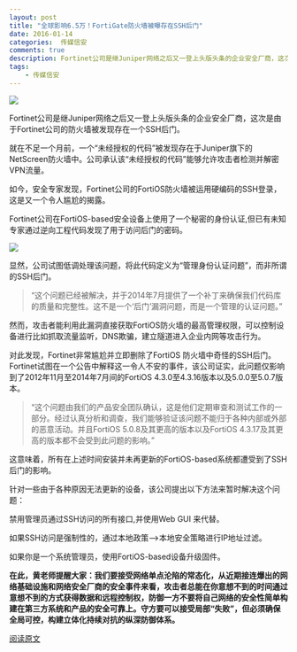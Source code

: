 ```yaml
---  
layout: post  
title: "全球影响6.5万！FortiGate防火墙被曝存在SSH后门"
date: 2016-01-14
categories:  传媒信安     
comments: true
description: Fortinet公司是继Juniper网络之后又一登上头版头条的企业安全厂商，这次是由于Fortinet公司的防火墙被发现存在一个SSH后门。
tags:
    - 传媒信安
--- 
```

![](http://127.0.0.1:4000//resources/images/W3.jpg) 


Fortinet公司是继Juniper网络之后又一登上头版头条的企业安全厂商，这次是由于Fortinet公司的防火墙被发现存在一个SSH后门。

就在不足一个月前，一个“未经授权的代码”被发现存在于Juniper旗下的NetScreen防火墙中。公司承认该“未经授权的代码”能够允许攻击者检测并解密VPN流量。

如今，安全专家发现，Fortinet公司的FortiOS防火墙被运用硬编码的SSH登录，这是又一个令人尴尬的揭露。

Fortinet公司在FortiOS-based安全设备上使用了一个秘密的身份认证,但已有未知专家通过逆向工程代码发现了用于访问后门的密码。



![](http://127.0.0.1:4000//resources/images/W4.png) 

 

显然，公司试图低调处理该问题，将此代码定义为“管理身份认证问题”，而非所谓的SSH后门。
> “这个问题已经被解决，并于2014年7月提供了一个补丁来确保我们代码库的质量和完整性。这不是一个‘后门’漏洞问题，而是一个管理的认证问题。”

然而，攻击者能利用此漏洞直接获取FortiOS防火墙的最高管理权限，可以控制设备进行比如抓取流量监听，DNS欺骗，建立隧道进入企业内网等攻击行为。

对此发现，Fortinet非常尴尬并立即删除了FortiOS 防火墙中奇怪的SSH后门。Fortinet试图在一个公告中解释这一令人不安的事件，该公司证实，此问题仅影响到了2012年11月至2014年7月间的FortiOS 4.3.0至4.3.16版本以及5.0.0至5.0.7版本。

> “这个问题由我们的产品安全团队确认，这是他们定期审查和测试工作的一部分。经过认真分析和调查，我们能够验证该问题不能归于各种内部或外部的恶意活动。并且FortiOS 5.0.8及其更高的版本以及FortiOS 4.3.17及其更高的版本都不会受到此问题的影响。”

这意味着，所有在上述时间安装并未再更新的FortiOS-based系统都遭受到了SSH后门的影响。

针对一些由于各种原因无法更新的设备，该公司提出以下方法来暂时解决这个问题：

禁用管理员通过SSH访问的所有接口,并使用Web GUI 来代替。

如果SSH访问是强制性的，通过本地政策—>本地安全策略进行IP地址过滤。

如果你是一个系统管理员，使用FortiOS-based设备升级固件。

**在此，黄老师提醒大家：我们要接受网络单点沦陷的常态化，从近期接连爆出的网络基础设施和网络安全厂商的安全事件来看，攻击者总能在你意想不到的时间通过意想不到的方式获得数据和远程控制权，防御一方不要将自己网络的安全性简单构建在第三方系统和产品的安全可靠上。守方要可以接受局部“失败”，但必须确保全局可控，构建立体化持续对抗的纵深防御体系。**

[阅读原文](http://securityaffairs.co/wordpress/43551/hacking/fortinet-fortios-ssh-backdoor.html#rd?sukey=7f8f3cb2e9b0da451fa819b88c977fc4c32ea307908ebea181931e35c00a22f38a83ffb44468129da3d365b977863737)